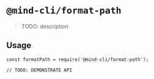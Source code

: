 # `@mind-cli/format-path`

> TODO: description

## Usage

```
const formatPath = require('@mind-cli/format-path');

// TODO: DEMONSTRATE API
```
